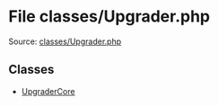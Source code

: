 File classes/Upgrader.php
=========

Source: [classes/Upgrader.php](https://github.com/PrestaShop/PrestaShop/blob/1.6.1.3/classes/Upgrader.php)


Classes
-------

* [UpgraderCore](class.UpgraderCore.md)

